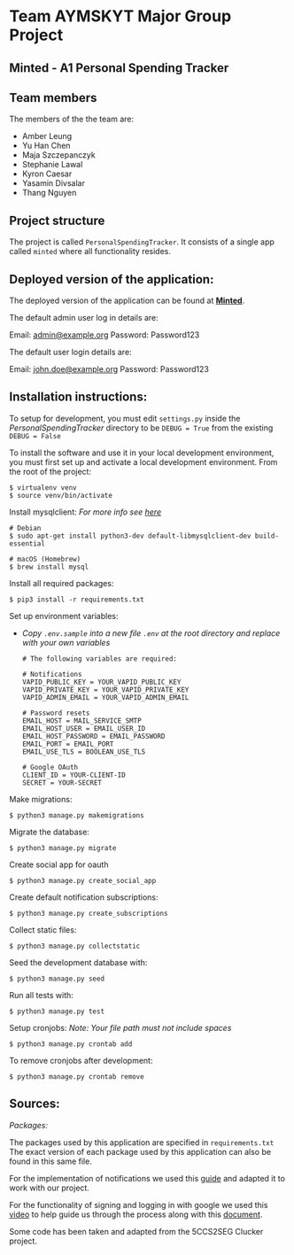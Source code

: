 # Team AYMSKYT Major Group Project
## Minted - A1 Personal Spending Tracker

## Team members

The members of the the team are:

- Amber Leung
- Yu Han Chen
- Maja Szczepanczyk
- Stephanie Lawal
- Kyron Caesar
- Yasamin Divsalar
- Thang Nguyen

## Project structure

The project is called `PersonalSpendingTracker`. It consists of a single app called `minted` where all functionality resides.

## Deployed version of the application:
The deployed version of the application can be found at **[Minted](https://minted-aymskyt.azurewebsites.net/)**.

The default admin user log in details are:

Email: admin@example.org
Password: Password123

The default user login details are:

Email: john.doe@example.org
Password: Password123

## Installation instructions:
To setup for development, you must edit `settings.py` inside the *PersonalSpendingTracker* directory to be 
`DEBUG = True` from the existing `DEBUG = False`

To install the software and use it in your local development environment, you must first set up and activate a 
local development environment.  From the root of the project:
```
$ virtualenv venv
$ source venv/bin/activate
```
Install mysqlclient:
*For more info see [here](https://pypi.org/project/mysqlclient/)*
```
# Debian
$ sudo apt-get install python3-dev default-libmysqlclient-dev build-essential

# macOS (Homebrew)
$ brew install mysql
```
Install all required packages:
```
$ pip3 install -r requirements.txt
```
Set up environment variables:
- *Copy `.env.sample` into a new file `.env`  at the root directory and replace with your own variables*

  ```dotenv
  # The following variables are required:
  
  # Notifications
  VAPID_PUBLIC_KEY = YOUR_VAPID_PUBLIC_KEY
  VAPID_PRIVATE_KEY = YOUR_VAPID_PRIVATE_KEY
  VAPID_ADMIN_EMAIL = YOUR_VAPID_ADMIN_EMAIL
  
  # Password resets
  EMAIL_HOST = MAIL_SERVICE_SMTP
  EMAIL_HOST_USER = EMAIL_USER_ID
  EMAIL_HOST_PASSWORD = EMAIL_PASSWORD
  EMAIL_PORT = EMAIL_PORT
  EMAIL_USE_TLS = BOOLEAN_USE_TLS
  
  # Google OAuth
  CLIENT_ID = YOUR-CLIENT-ID
  SECRET = YOUR-SECRET
  ```

Make migrations:
```
$ python3 manage.py makemigrations
```
Migrate the database:
```
$ python3 manage.py migrate
```
Create social app for oauth
```
$ python3 manage.py create_social_app
```
Create default notification subscriptions:
```
$ python3 manage.py create_subscriptions
```
Collect static files:
```
$ python3 manage.py collectstatic
```
Seed the development database with:
```
$ python3 manage.py seed
```
Run all tests with:
```
$ python3 manage.py test
```
Setup cronjobs:
*Note: Your file path must not include spaces*
```
$ python3 manage.py crontab add
```
To remove cronjobs after development:
```
$ python3 manage.py crontab remove
```

## Sources:

*Packages:*

The packages used by this application are specified in `requirements.txt`
The exact version of each package used by this application can also be found in this same file.

For the implementation of notifications we used this [guide](https://www.digitalocean.com/community/tutorials/how-to-send-web-push-notifications-from-django-applications)
and adapted it to work with our project.

For the functionality of signing and logging in with google we used this [video](https://youtu.be/GQySb3W2feo)
to help guide us through the process along with this [document](https://django-allauth.readthedocs.io/en/latest/).

Some code has been taken and adapted from the 5CCS2SEG Clucker project.
